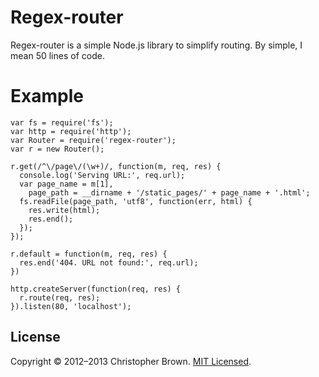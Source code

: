 # Regex-router

Regex-router is a simple Node.js library to simplify routing. By simple, I mean 50 lines of code.

# Example

    var fs = require('fs');
    var http = require('http');
    var Router = require('regex-router');
    var r = new Router();

    r.get(/^\/page\/(\w+)/, function(m, req, res) {
      console.log('Serving URL:', req.url);
      var page_name = m[1],
        page_path = __dirname + '/static_pages/' + page_name + '.html';
      fs.readFile(page_path, 'utf8', function(err, html) {
        res.write(html);
        res.end();
      });
    });

    r.default = function(m, req, res) {
      res.end('404. URL not found:', req.url);
    })

    http.createServer(function(req, res) {
      r.route(req, res);
    }).listen(80, 'localhost');

## License

Copyright © 2012–2013 Christopher Brown. [MIT Licensed](LICENSE).
